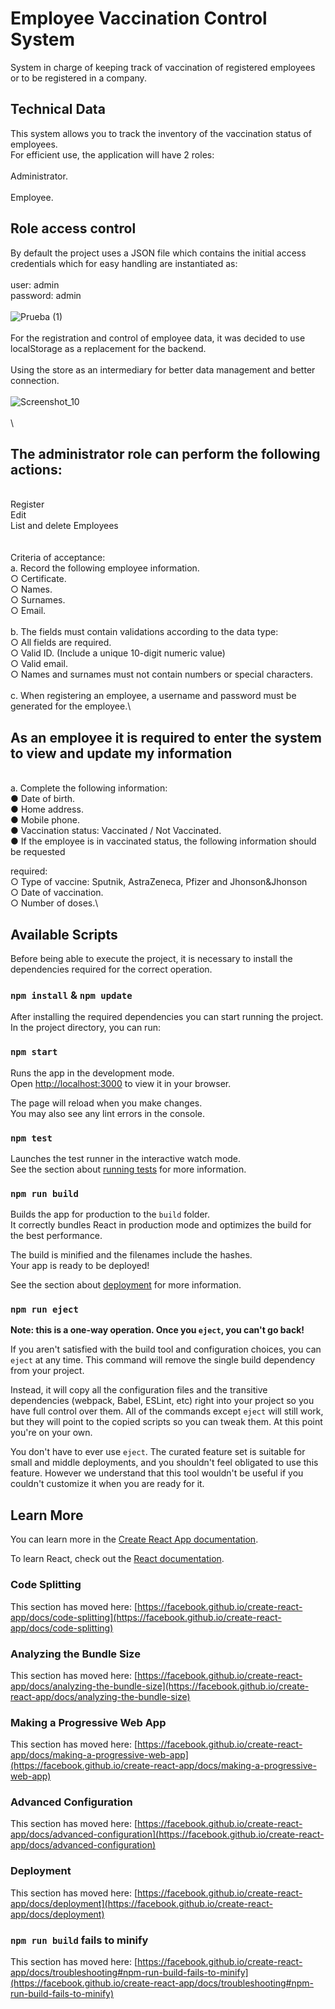 # Employee Vaccination Control System

System in charge of keeping track of vaccination of registered employees or to be registered in a company.

## Technical Data

This system allows you to track the inventory of the vaccination status of employees.\
For efficient use, the application will have 2 roles:\
\
Administrator.\
\
Employee.

## Role access control
By default the project uses a JSON file which contains the initial access credentials which for easy handling are instantiated as:\
\
user:     admin\
password: admin\
\
![Prueba (1)](https://user-images.githubusercontent.com/46092860/192166705-6d6a9393-a648-4724-8803-72b37d0a3668.gif)
\
\
For the registration and control of employee data, it was decided to use localStorage as a replacement for the backend.\
\
Using the store as an intermediary for better data management and better connection.\
\
![Screenshot_10](https://user-images.githubusercontent.com/46092860/189568543-b186d35b-6ac3-43ab-975f-598b2b09d297.png) \
\
\
## The administrator role can perform the following actions:
\
Register\
Edit\
List and delete Employees\
\
\
Criteria of acceptance:\
a. Record the following employee information.\
    ○ Certificate.\
    ○ Names.\
    ○ Surnames.\
    ○ Email.\
\
b. The fields must contain validations according to the data type:\
    ○ All fields are required.\
    ○ Valid ID. (Include a unique 10-digit numeric value)\
    ○ Valid email.\
    ○ Names and surnames must not contain numbers or special characters.\
\
c. When registering an employee, a username and password must be generated for the employee.\


## As an employee it is required to enter the system to view and update my information
\
a. Complete the following information:\
  ● Date of birth.\
  ● Home address.\
  ● Mobile phone.\
  ● Vaccination status: Vaccinated / Not Vaccinated.\
  ● If the employee is in vaccinated status, the following information should be requested

required:\
  ○ Type of vaccine: Sputnik, AstraZeneca, Pfizer and Jhonson&Jhonson\
  ○ Date of vaccination.\
  ○ Number of doses.\
  
  ## Available Scripts

Before being able to execute the project, it is necessary to install the dependencies required for the correct operation.

### `npm install` & `npm update`

After installing the required dependencies you can start running the project.
In the project directory, you can run:

### `npm start`

Runs the app in the development mode.\
Open [http://localhost:3000](http://localhost:3000) to view it in your browser.

The page will reload when you make changes.\
You may also see any lint errors in the console.

### `npm test`

Launches the test runner in the interactive watch mode.\
See the section about [running tests](https://facebook.github.io/create-react-app/docs/running-tests) for more information.

### `npm run build`

Builds the app for production to the `build` folder.\
It correctly bundles React in production mode and optimizes the build for the best performance.

The build is minified and the filenames include the hashes.\
Your app is ready to be deployed!

See the section about [deployment](https://facebook.github.io/create-react-app/docs/deployment) for more information.

### `npm run eject`

**Note: this is a one-way operation. Once you `eject`, you can't go back!**

If you aren't satisfied with the build tool and configuration choices, you can `eject` at any time. This command will remove the single build dependency from your project.

Instead, it will copy all the configuration files and the transitive dependencies (webpack, Babel, ESLint, etc) right into your project so you have full control over them. All of the commands except `eject` will still work, but they will point to the copied scripts so you can tweak them. At this point you're on your own.

You don't have to ever use `eject`. The curated feature set is suitable for small and middle deployments, and you shouldn't feel obligated to use this feature. However we understand that this tool wouldn't be useful if you couldn't customize it when you are ready for it.

## Learn More

You can learn more in the [Create React App documentation](https://facebook.github.io/create-react-app/docs/getting-started).

To learn React, check out the [React documentation](https://reactjs.org/).

### Code Splitting

This section has moved here: [https://facebook.github.io/create-react-app/docs/code-splitting](https://facebook.github.io/create-react-app/docs/code-splitting)

### Analyzing the Bundle Size

This section has moved here: [https://facebook.github.io/create-react-app/docs/analyzing-the-bundle-size](https://facebook.github.io/create-react-app/docs/analyzing-the-bundle-size)

### Making a Progressive Web App

This section has moved here: [https://facebook.github.io/create-react-app/docs/making-a-progressive-web-app](https://facebook.github.io/create-react-app/docs/making-a-progressive-web-app)

### Advanced Configuration

This section has moved here: [https://facebook.github.io/create-react-app/docs/advanced-configuration](https://facebook.github.io/create-react-app/docs/advanced-configuration)

### Deployment

This section has moved here: [https://facebook.github.io/create-react-app/docs/deployment](https://facebook.github.io/create-react-app/docs/deployment)

### `npm run build` fails to minify

This section has moved here: [https://facebook.github.io/create-react-app/docs/troubleshooting#npm-run-build-fails-to-minify](https://facebook.github.io/create-react-app/docs/troubleshooting#npm-run-build-fails-to-minify)
